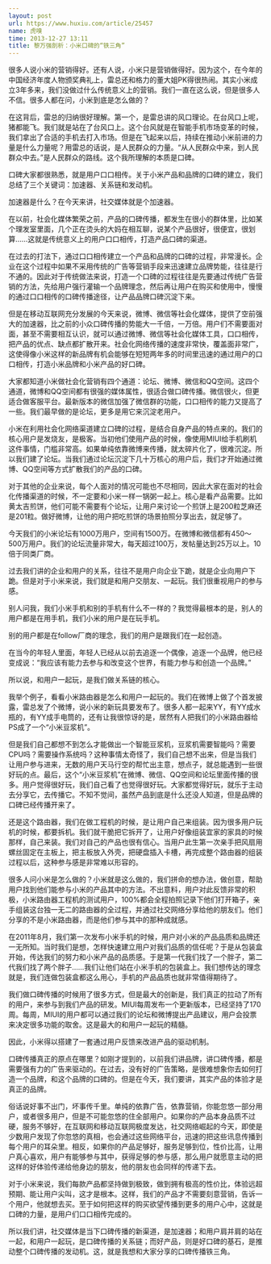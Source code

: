 ```yaml
---
layout: post
url: https://www.huxiu.com/article/25457
name: 虎嗅
time: 2013-12-27 13:11
title: 黎万强剖析：小米口碑的“铁三角”
---
```

很多人说小米的营销得好。还有人说，小米只是营销做得好。因为这个，在今年的中国经济年度人物颁奖典礼上，雷总还和格力的董大姐PK得很热闹。其实小米成立3年多来，我们没做过什么传统意义上的营销。我们一直在这么说，但是很多人不信。很多人都在问，小米到底是怎么做的？

在这背后，雷总的归纳很好理解。第一个，是雷总讲的风口理论。在台风口上呢，猪都能飞。我们就是站在了台风口上。这个台风就是在智能手机市场变革的时候，我们拿出了合适的手机去打入市场。但是在飞起来以后，持续在推动小米前进的力量是什么力量呢？用雷总的话说，是人民群众的力量。“从人民群众中来，到人民群众中去。”是人民群众的路线。这个我所理解的本质是口碑。

口碑大家都很熟悉，就是用户口口相传。关于小米产品和品牌的口碑的建立，我们总结了三个关键词：加速器、关系链和发动机。

加速器是什么？在今天来讲，社交媒体就是个加速器。

在以前，社会化媒体繁荣之前，产品的口碑传播，都发生在很小的群体里，比如某个理发室里面，几个正在烫头的大妈在相互聊，说某个产品很好，很便宜，很划算……这就是传统意义上的用户口口相传，打造产品口碑的渠道。

在过去的打法下，通过口口相传建立一个产品和品牌的口碑的过程，非常漫长。企业在这个过程中如果不采用传统的广告等营销手段来迅速建立品牌势能，往往是行不通的。因此对于传统做法来说，打造一个口碑的过程往往是先要通过传统广告营销的方法，先给用户强行灌输一个品牌理念，然后再让用户在购买和使用中，慢慢的通过口口相传的口碑传播途径，让产品品牌口碑沉淀下来。

但是在移动互联网充分发展的今天来说，微博、微信等社会化媒体，提供了空前强大的加速器，比之前的小众口碑传播的势能大一千倍，一万倍。用户们不需要面对面，甚至不需要相互认识，就可以通过微博、微信等社会化媒体工具，口口相传，把产品的优点、缺点都扩散开来。社会化网络传播的速度非常快，覆盖面非常广，这使得像小米这样的新品牌有机会能够在短短两年多的时间里迅速的通过用户的口口相传，打造小米品牌和小米产品的好口碑。

大家都知道小米做社会化营销有四个通道：论坛、微博、微信和QQ空间。这四个通道，微博和QQ空间都有很强的媒体属性，很适合做口碑传播。微信很火，但更适合做客服平台。最新版本的微信加强了微信群的功能，口口相传的能力又提高了一些。我们最早做的是论坛，更多是用它来沉淀老用户。

小米在利用社会化网络渠道建立口碑的过程，是结合自身产品的特点来的。我们的核心用户是发烧友，是极客。当初他们使用产品的时候，像使用MIUI给手机刷机这件事情，门槛非常高。如果单纯依靠微博来传播，就太碎片化了，很难沉淀。所以我们建了论坛。当我们通过论坛沉淀下几十万核心的用户后，我们才开始通过微博、QQ空间等方式扩散我们的产品的口碑。

对于其他的企业来说，每个人面对的情况可能也不尽相同，因此大家在面对的社会化传播渠道的时候，不一定要和小米一样一锅粥一起上。核心是看产品需要。比如黄太吉煎饼，他们可能不需要有个论坛，让用户来讨论一个煎饼上是200粒芝麻还是201粒。做好微博，让他的用户把吃煎饼的场景拍照分享出去，就足够了。

今天我们的小米论坛有1000万用户，空间有1500万。在微博和微信都有450～500万用户。我们的论坛流量非常大，每天超过100万，发帖量达到25万以上。10倍于同类厂商。

过去我们讲的企业和用户的关系，往往不是用户向企业下跪，就是企业向用户下跪。但是对于小米来说，我们就是和用户交朋友、一起玩。我们很重视用户的参与感。

别人问我，我们小米手机和别的手机有什么不一样的？我觉得最根本的是，别人的用户都是在用手机，我们小米的用户是在玩手机。

别的用户都是在follow厂商的理念，我们的用户是跟我们在一起创造。

在当今的年轻人里面，年轻人已经从以前去追逐一个偶像，追逐一个品牌，他已经变成说：“我应该有能力去参与和改变这个世界，有能力参与和创造一个品牌。”

所以说，和用户一起玩，是我们做关系链的核心。

我举个例子，看看小米路由器是怎么和用户一起玩的。我们在微博上做了个首发披露，雷总发了个微博，说小米的新玩具要发布了。很多人都一起来YY，有YY成水瓶的，有YY成手电筒的，还有让我很惊讶的是，居然有人把我们的小米路由器给PS成了一个“小米豆浆机”。

但是我们自己都想不到怎么才能做出一个智能豆浆机，豆浆机需要智能吗？需要CPU吗？需要操作系统吗？这种事情太奇怪了，我们自己想不出来，但是当我们让用户参与进来，无数的用户天马行空的帮忙出主意，想点子，就总能遇到一些很好玩的点。最后，这个“小米豆浆机”在微博、微信、QQ空间和论坛里面传播的很多。用户觉得很好玩，我们自己看了也觉得很好玩。大家都觉得好玩，就乐于主动去分享它，去传播它。不知不觉间，虽然产品到底是什么还没人知道，但是品牌的口碑已经传播开来了。

还是这个路由器，我们在做工程机的时候，是让用户自己来组装。因为很多用户玩机的时候，都要拆机。我们就干脆把它拆开了，让用户好像组装宜家的家具的时候那样，自己来装。我们对自己的产品也很有信心。当用户此生第一次亲手把风扇用螺丝固定在主板上，把主板放入外壳，把硬盘插入卡槽，再完成整个路由器的组装过程以后，这种参与感是非常难以形容的。

很多人问小米是怎么做的？小米就是这么做的，我们拼命的想办法，做创意，帮助用户找到他们能参与小米的产品其中的方法。不出意料，用户对此反馈非常的积极，小米路由器工程机的测试用户，100%都会全程拍照记录下他们打开箱子，亲手组装这台独一无二的路由器的全过程，并通过社交网络分享给他的朋友们。他们分享的不是小米路由器，而是他们参与其中的那种成就感。

在2011年8月，我们第一次发布小米手机的时候，用户对小米的产品品质和品牌还一无所知。当时我们是想，怎样快速建立用户对我们品质的信任呢？于是从包装盒开始，传达我们的努力和小米产品的品质感。于是第一代我们找了一个胖子，第二代我们找了两个胖子……我们让他们站在小米手机的包装盒上。我们想传达的理念就是，我们连做包装盒都这么用心，手机的产品品质也就非常值得期待了。

我们做口碑传播的时候用了很多方式，但是最大的创新是，我们真正的拉动了所有的用户，来参与到我们产品的研发。MIUI每周发布一个更新版本，已经坚持了170周。每周，MIUI的用户都可以通过我们的论坛和微博提出产品建议，用户会投票来决定很多功能的取舍。这是最大的和用户一起玩的精髓。

因此，小米得以搭建了一套通过用户反馈来改进产品的驱动机制。

口碑传播真正的原点在哪里？如刚才提到的，以前我们讲品牌，讲口碑传播，都是需要强有力的广告来驱动的。在过去，没有好的广告策略，是很难想象你去如何打造一个品牌，和这个品牌的口碑的。但是在今天，我们要讲，其实产品的体验才是真正的品牌。

俗话说好事不出门，坏事传千里。单纯的依靠广告，依靠营销，你能忽悠一部分用户，或者很多用户，但是不可能忽悠的住全部用户。如果你的产品本身品质不过硬，服务不够好，在互联网和移动互联网极度发达，社交网络崛起的今天，即使是少数用户发现了你忽悠的真相，也会通过这些网络平台，迅速的把这些讯息传播到每个用户的耳朵里。相反，如果你的产品足够好，服务足够到位，性价比高，让用户真心喜欢，用户有能够参与其中，获得足够的参与感，那么用户就愿意主动的把这样的好体验传递给他身边的朋友，他的朋友也会同样的传递下去。

对于小米来说，我们每款产品都坚持做到极致，做到拥有极高的性价比，体验远超预期、能让用户尖叫，这才是根本。这样，我们的产品才不需要刻意营销，告诉一个用户，他就想去买。至于如何把这样的购买欲望传播到更多的用户心中，这就是口碑的力量，是用户们口口相传完成的。

所以我们讲，社交媒体是当下口碑传播的新渠道，是加速器；和用户肩并肩的站在一起，和用户一起玩，是口碑传播的关系链；而好产品，则是好口碑的基石，是推动整个口碑传播的发动机。这，就是我想和大家分享的口碑传播铁三角。

